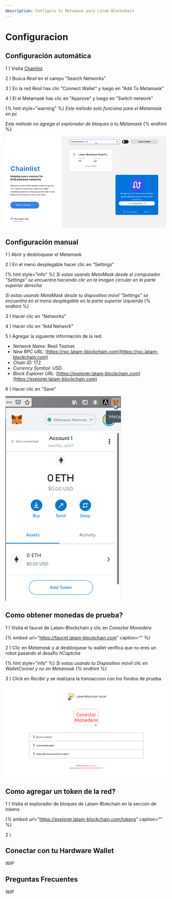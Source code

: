 ```yaml
---
description: Configura tu Metamask para Latam-Blockchain
---
```


# Configuracion

## Configuración automática

1 \) Visita [Chainlist](https://chainlist.org/)

2 \) Busca _Resil_ en el campo "Search Networks"

3 \) En la red _Resil_ has clic "Connect Wallet" y luego en "Add To Metamask"

4 \) El el Metamask has clic en "Approve" y luego en "Switch network"

{% hint style="warning" %}
_Este método solo funciona para el Metamask en pc_

_Este método no agrega el explorador de bloques a tu Metamask_
{% endhint %}

![](../../.gitbook/assets/chainlist.gif)

## Configuración manual

1 \) Abrir y desbloquear el Metamask

2 \) En el menú desplegable hacer clic en "Settings"

{% hint style="info" %}
_Si estas usando MetaMask desde el computador "Settings" se encuentra haciendo clic en la imagen circular en la parte superior derecha_

_Si estas usando MetaMask desde tu dispositivo móvil "Settings" se encuentra en el menú desplegable en la parte superior izquierda_
{% endhint %}

3 \) Hacer clic en "Networks"

4 \) Hacer clic en "Add Network"

5 \) Agregar la siguiente información de la red:

* _Network Name:_        Resil Testnet
* _New RPC URL:_         [https://rpc.latam-blockchain.com](https://rpc.latam-blockchain.com)
* _Chain ID:_               172
* _Currency Symbol:_     USD
* _Block Explorer URL:_  [https://explorer.latam-blockchain.com](https://explorer.latam-blockchain.com)

6 \) Hacer clic en "Save"

![](../../.gitbook/assets/metamask_setup.gif)

## Como obtener monedas de prueba?

1 \) Visita el faucet de Latam-Blockchain y clic en _Conectar Monedero_

{% embed url="https://faucet.latam-blockchain.com" caption="" %}

2 \) Clic en _Metamask_ y al desbloquear tu wallet verifica que no eres un robot pasando el desafio _hCaptcha_

{% hint style="info" %}
_Si estas usando tu Dispositivo móvil clic en WalletConnet y no en Metamask_
{% endhint %}

3 \) Click en _Recibir_ y se realizara la transaccion con los fondos de prueba 

![](../../.gitbook/assets/faucet.gif)

## Como agregar un token de la red?

1 \) Visita el explorador de bloques de Latam-Blokchain en la seccion de tokens

{% embed url="https://explorer.latam-blockchain.com/tokens" caption="" %}

2 \) 
## Conectar con tu Hardware Wallet

_WIP_

## Preguntas Frecuentes

_WIP_

